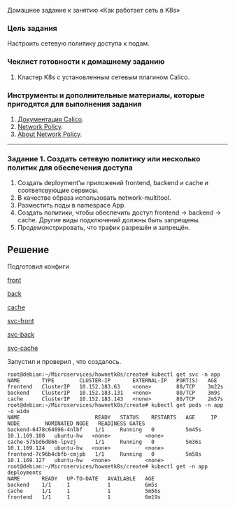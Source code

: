  Домашнее задание к занятию «Как работает сеть в K8s»

### Цель задания

Настроить сетевую политику доступа к подам.

### Чеклист готовности к домашнему заданию

1. Кластер K8s с установленным сетевым плагином Calico.

### Инструменты и дополнительные материалы, которые пригодятся для выполнения задания

1. [Документация Calico](https://www.tigera.io/project-calico/).
2. [Network Policy](https://kubernetes.io/docs/concepts/services-networking/network-policies/).
3. [About Network Policy](https://docs.projectcalico.org/about/about-network-policy).

-----

### Задание 1. Создать сетевую политику или несколько политик для обеспечения доступа

1. Создать deployment'ы приложений frontend, backend и cache и соответсвующие сервисы.
2. В качестве образа использовать network-multitool.
3. Разместить поды в namespace App.
4. Создать политики, чтобы обеспечить доступ frontend -> backend -> cache. Другие виды подключений должны быть запрещены.
5. Продемонстрировать, что трафик разрешён и запрещён.


## Решение 

Подготовил конфиги

[front](https://github.com/zatulik2606/Microservices/blob/main/hownetk8s/create/frontend.yaml)

[back](https://github.com/zatulik2606/Microservices/blob/main/hownetk8s/create/backend.yaml)

[cache](https://github.com/zatulik2606/Microservices/blob/main/hownetk8s/create/cache.yaml)

[svc-front](https://github.com/zatulik2606/Microservices/blob/main/hownetk8s/create/svc-frontend.yaml)

[svc-back](https://github.com/zatulik2606/Microservices/blob/main/hownetk8s/create/svc-backend.yaml)

[svc-cache](https://github.com/zatulik2606/Microservices/blob/main/hownetk8s/create/svc-cache.yaml)


Запустил и проверил , что создалось.

~~~
root@debian:~/Microservices/hownetk8s/create# kubectl get svc -n app
NAME       TYPE        CLUSTER-IP       EXTERNAL-IP   PORT(S)   AGE
frontend   ClusterIP   10.152.183.63    <none>        80/TCP    3m22s
backend    ClusterIP   10.152.183.131   <none>        80/TCP    3m9s
cache      ClusterIP   10.152.183.143   <none>        80/TCP    2m57s
root@debian:~/Microservices/hownetk8s/create# kubectl get pods -n app -o wide
NAME                        READY   STATUS    RESTARTS   AGE     IP             NODE        NOMINATED NODE   READINESS GATES
backend-6478c64696-4nlbf    1/1     Running   0          5m45s   10.1.169.100   ubuntu-hw   <none>           <none>
cache-575bd6d866-lpvzj      1/1     Running   0          5m36s   10.1.169.124   ubuntu-hw   <none>           <none>
frontend-7c96b4cbfb-cmjpb   1/1     Running   0          5m58s   10.1.169.127   ubuntu-hw   <none>           <none>
root@debian:~/Microservices/hownetk8s/create# kubectl get -n app deployments
NAME       READY   UP-TO-DATE   AVAILABLE   AGE
backend    1/1     1            1           6m5s
cache      1/1     1            1           5m56s
frontend   1/1     1            1           6m19s

~~~

